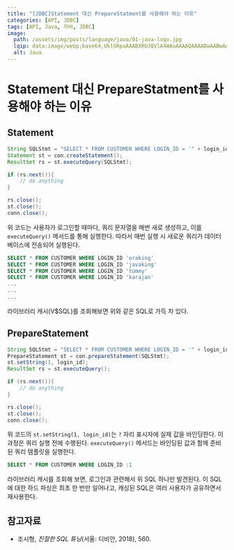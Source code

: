 ```yaml
---
title: "[JDBC]Statement 대신 PrepareStatment를 사용해야 하는 이유"
categories: [API, JDBC]
tags: [API, Java, 자바, JDBC]
image:
  path: /assets/img/posts/language/java/01-java-logo.jpg
  lqip: data:image/webp;base64,UklGRpoAAABXRUJQVlA4WAoAAAAQAAAADwAABwAAQUxQSDIAAAARL0AmbZurmr57yyIiqE8oiG0bejIYEQTgqiDA9vqnsUSI6H+oAERp2HZ65qP/VIAWAFZQOCBCAAAA8AEAnQEqEAAIAAVAfCWkAALp8sF8rgRgAP7o9FDvMCkMde9PK7euH5M1m6VWoDXf2FkP3BqV0ZYbO6NA/VFIAAAA
  alt: Java
---
```


# Statement 대신 PrepareStatment를 사용해야 하는 이유

## Statement

```java
String SQLStmt = "SELECT * FROM CUSTOMER WHERE LOGIN_ID = '" + login_id + "'";
Statement st = con.createStatement();
ResultSet rs = st.executeQuery(SQLStmt);

if (rs.next()){
    // do anything
}

rs.close();
st.close();
conn.close();
```

위 코드는 사용자가 로그인할 때마다, 쿼리 문자열을 매번 새로 생성하고, 이를 `executeQuery()` 메서드를 통해 실행한다. 따라서 매번 실행 시 새로운 쿼리가 데이터베이스에 전송되어 실행된다.

```sql
SELECT * FROM CUSTOMER WHERE LOGIN_ID 'oraking'
SELECT * FROM CUSTOMER WHERE LOGIN_ID 'javaking'
SELECT * FROM CUSTOMER WHERE LOGIN_ID 'tommy'
SELECT * FROM CUSTOMER WHERE LOGIN_ID 'karajan'
...
...
...
```

라이브러리 캐시(V$SQL)를 조회해보면 위와 같은 SQL로 가득 차 있다.

## PrepareStatement

```java
String SQLStmt = "SELECT * FROM CUSTOMER WHERE LOGIN_ID = '" + login_id + "'";
PrepareStatement st = con.prepareStatement(SQLStmt);
st.setString(1, login_id);
ResultSet rs = st.executeQuery();

if (rs.next()){
    // do anything
}

rs.close();
st.close();
conn.close();
```

위 코드의 `st.setString(1, login_id)`는 `?` 자리 표시자에 실제 값을 바인딩한다. 이 과정은 쿼리 실행 전에 수행된다. `executeQuery()` 메서드는 바인딩된 값과 함께 준비된 쿼리 템플릿을 실행한다.

```sql
SELECT * FROM CUSTOMER WHERE LOGIN_ID :1
```

라이브러리 캐시를 조회해 보면, 로그인과 관련해서 위 SQL 하나만 발견된다. 이 SQL에 대한 하드 파싱은 최초 한 번만 일어나고, 캐싱된 SQL은 여러 사용자가 공유하면서 재사용한다.

## 참고자료

- 조시형, *친절한 SQL 튜닝*(서울: 디비안, 2018), 560.